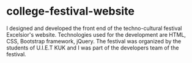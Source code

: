 # college-festival-website
I designed and developed the front end of the techno-cultural festival Excelsior's website. Technologies used for the development are HTML, CSS, Bootstrap framework, jQuery. The festival was organized by the students of U.I.E.T KUK and I was part of the developers team of the festival.
